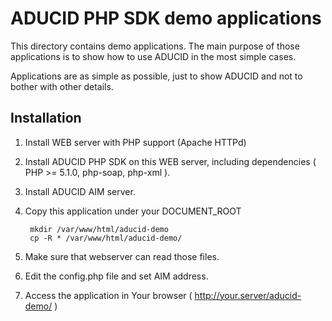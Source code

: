 ADUCID PHP SDK demo applications
================================

This directory contains demo applications. The main purpose
of those applications is to show how to use ADUCID in the most simple
cases.

Applications are as simple as possible, just to show ADUCID and not to
bother with other details.

Installation
------------

1. Install WEB server with PHP support (Apache HTTPd)
2. Install ADUCID PHP SDK on this WEB server, including dependencies ( PHP >= 5.1.0, php-soap, php-xml ).
3. Install ADUCID AIM server.
4. Copy this application under your DOCUMENT_ROOT

        mkdir /var/www/html/aducid-demo
        cp -R * /var/www/html/aducid-demo/

5. Make sure that webserver can read those files.
6. Edit the config.php file and set AIM address.
7. Access the application in Your browser ( http://your.server/aducid-demo/ )

